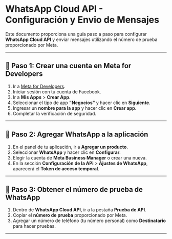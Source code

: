 # WhatsApp Cloud API - Configuración y Envio de Mensajes

Este documento proporciona una guía paso a paso para configurar **WhatsApp Cloud API** y enviar mensajes utilizando el número de prueba proporcionado por Meta.

---

## 🚀 Paso 1: Crear una cuenta en Meta for Developers
1. Ir a [Meta for Developers](https://developers.facebook.com/).
2. Iniciar sesión con tu cuenta de Facebook.
3. Ir a **Mis Apps** > **Crear App**.
4. Seleccionar el tipo de app **"Negocios"** y hacer clic en **Siguiente**.
5. Ingresar un **nombre para la app** y hacer clic en **Crear app**.
6. Completar la verificación de seguridad.

---

## 🔧 Paso 2: Agregar WhatsApp a la aplicación
1. En el panel de tu aplicación, ir a **Agregar un producto**.
2. Seleccionar **WhatsApp** y hacer clic en **Configurar**.
3. Elegir la cuenta de **Meta Business Manager** o crear una nueva.
4. En la sección **Configuración de la APi** > **Ajustes de WhatsApp**, aparecerá el **Token de acceso temporal**.

---

## 📲 Paso 3: Obtener el número de prueba de WhatsApp
1. Dentro de **WhatsApp Cloud API**, ir a la pestaña **Prueba de API**.
2. Copiar el **número de prueba** proporcionado por Meta.
3. Agregar un número de teléfono (tu número personal) como **Destinatario** para hacer pruebas.

---
